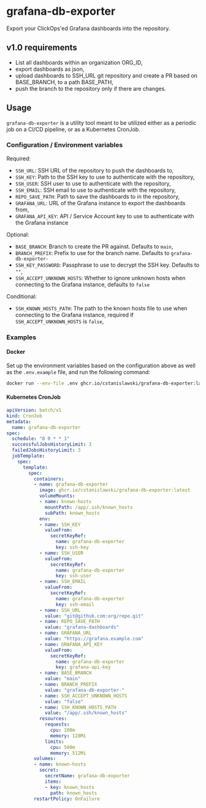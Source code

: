 # grafana-db-exporter

Export your ClickOps'ed Grafana dashboards into the repository.

## v1.0 requirements

- List all dashboards within an organization ORG_ID,
- export dashboards as json,
- upload dashboards to SSH_URL git repository and create a PR based on BASE_BRANCH, to a path BASE_PATH,
- push the branch to the repository only if there are changes.

## Usage

`grafana-db-exporter` is a utility tool meant to be utilized either as a periodic job on a CI/CD pipeline, or as a Kubernetes CronJob.

### Configuration / Environment variables

Required:

- `SSH_URL`: SSH URL of the repository to push the dashboards to,
- `SSH_KEY`: Path to the SSH key to use to authenticate with the repository,
- `SSH_USER`: SSH user to use to authenticate with the repository,
- `SSH_EMAIL`: SSH email to use to authenticate with the repository,
- `REPO_SAVE_PATH`: Path to save the dashboards to in the repository,
- `GRAFANA_URL`: URL of the Grafana instance to export the dashboards from,
- `GRAFANA_API_KEY`: API / Service Account key to use to authenticate with the Grafana instance

Optional:

- `BASE_BRANCH`: Branch to create the PR against. Defaults to `main`,
- `BRANCH_PREFIX`: Prefix to use for the branch name. Defaults to `grafana-db-exporter-`
- `SSH_KEY_PASSWORD`: Passphrase to use to decrypt the SSH key. Defaults to `""`,
- `SSH_ACCEPT_UNKNOWN_HOSTS`: Whether to ignore unknown hosts when connecting to the Grafana instance, defaults to `false`

Conditional:

- `SSH_KNOWN_HOSTS_PATH`: The path to the known hosts file to use when connecting to the Grafana instance, required if `SSH_ACCEPT_UNKNOWN_HOSTS` is `false`,

### Examples

#### Docker

Set up the environment variables based on the configuration above as well as the `.env.example` file, and run the following command:

```bash
docker run --env-file .env ghcr.io/cstanislawski/grafana-db-exporter:latest
```

#### Kubernetes CronJob

```yaml
apiVersion: batch/v1
kind: CronJob
metadata:
  name: grafana-db-exporter
spec:
  schedule: "0 0 * * 1"
  successfulJobsHistoryLimit: 3
  failedJobsHistoryLimit: 3
  jobTemplate:
    spec:
      template:
        spec:
          containers:
          - name: grafana-db-exporter
            image: ghcr.io/cstanislawski/grafana-db-exporter:latest
            volumeMounts:
            - name: known-hosts
              mountPath: /app/.ssh/known_hosts
              subPath: known_hosts
            env:
            - name: SSH_KEY
              valueFrom:
                secretKeyRef:
                  name: grafana-db-exporter
                  key: ssh-key
            - name: SSH_USER
              valueFrom:
                secretKeyRef:
                  name: grafana-db-exporter
                  key: ssh-user
            - name: SSH_EMAIL
              valueFrom:
                secretKeyRef:
                  name: grafana-db-exporter
                  key: ssh-email
            - name: SSH_URL
              value: "git@github.com:org/repo.git"
            - name: REPO_SAVE_PATH
              value: "grafana-dashboards"
            - name: GRAFANA_URL
              value: "https://grafana.example.com"
            - name: GRAFANA_API_KEY
              valueFrom:
                secretKeyRef:
                  name: grafana-db-exporter
                  key: grafana-api-key
            - name: BASE_BRANCH
              value: "main"
            - name: BRANCH_PREFIX
              value: "grafana-db-exporter-"
            - name: SSH_ACCEPT_UNKNOWN_HOSTS
              value: "false"
            - name: SSH_KNOWN_HOSTS_PATH
              value: "/app/.ssh/known_hosts"
            resources:
              requests:
                cpu: 100m
                memory: 128Mi
              limits:
                cpu: 500m
                memory: 512Mi
          volumes:
          - name: known-hosts
            secret:
              secretName: grafana-db-exporter
              items:
              - key: known_hosts
                path: known_hosts
          restartPolicy: OnFailure
```
